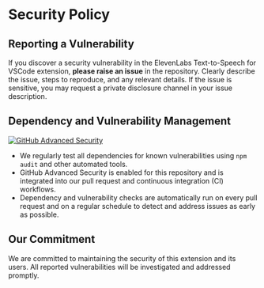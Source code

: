 # Security Policy

## Reporting a Vulnerability

If you discover a security vulnerability in the ElevenLabs Text-to-Speech for VSCode extension, **please raise an issue** in the repository. Clearly describe the issue, steps to reproduce, and any relevant details. If the issue is sensitive, you may request a private disclosure channel in your issue description.

## Dependency and Vulnerability Management

[![GitHub Advanced Security](https://github.com/lekman/tts-code/actions/workflows/codeql.yaml/badge.svg)](https://github.com/lekman/tts-code/actions/workflows/codeql.yaml)

- We regularly test all dependencies for known vulnerabilities using `npm audit` and other automated tools.
- GitHub Advanced Security is enabled for this repository and is integrated into our pull request and continuous integration (CI) workflows.
- Dependency and vulnerability checks are automatically run on every pull request and on a regular schedule to detect and address issues as early as possible.

## Our Commitment

We are committed to maintaining the security of this extension and its users. All reported vulnerabilities will be investigated and addressed promptly. 